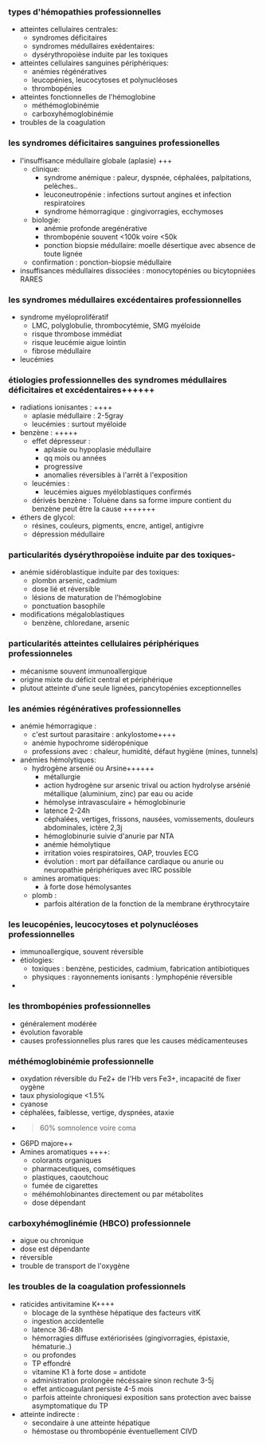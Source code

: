 ### types d'hémopathies professionnelles
- atteintes cellulaires centrales:
	- syndromes déficitaires
	- syndromes médullaires exédentaires:
	- dysérythropoièse induite par les toxiques
- atteintes cellulaires sanguines périphériques:
	- anémies régénératives
	- leucopénies, leucocytoses et polynucléoses
	- thrombopénies
- atteintes fonctionnelles de l'hémoglobine
	- méthémoglobinémie
	- carboxyhémoglobinémie
- troubles de la coagulation

### les syndromes déficitaires sanguines professionelles
- l'insuffisance médullaire globale (aplasie) +++
	- clinique:
		- syndrome anémique : paleur, dyspnée, céphalées, palpitations, pelèches..
		- leuconeutropénie : infections surtout angines et infection respiratoires
		- syndrome hémorragique : gingivorragies, ecchymoses
	- biologie:
		- anémie profonde aregénérative
		- thrombopénie souvent <100k voire <50k
		- ponction biopsie médullaire: moelle désertique avec absence de toute lignée
	- confirmation : ponction-biopsie médullaire
- insuffisances médullaires dissociées : monocytopénies ou bicytopniées RARES

### les syndromes médullaires excédentaires professionnelles
- syndrome myéloprolifératif
	- LMC, polyglobulie, thrombocytémie, SMG myéloide
	- risque thrombose immédiat
	- risque leucémie aigue lointin
	- fibrose médullaire
- leucémies

### étiologies professionnelles des syndromes médullaires déficitaires et excédentaires++++++
- radiations ionisantes : ++++
	- aplasie médullaire : 2-5gray
	- leucémies : surtout myéloide
- benzène : +++++
	- effet dépresseur :
		- aplasie ou hypoplasie médullaire
		- qq mois ou années
		- progressive
		- anomalies réversibles à l'arrêt à l'exposition
	- leucémies :
		- leucémies aigues myéloblastiques confirmés
	- dérivés benzène : Toluène dans sa forme impure contient du benzène peut être la cause +++++++
- éthers de glycol:
	- résines, couleurs, pigments, encre, antigel, antigivre
	- dépression médullaire

### particularités dysérythropoièse induite par des toxiques-
- anémie sidéroblastique induite par des toxiques:
	- plombn arsenic, cadmium
	- dose lié et réversible
	- lésions de maturation de l'hémoglobine
	- ponctuation basophile
- modifications mégaloblastiques
	- benzène, chloredane, arsenic

### particularités atteintes cellulaires périphériques professionneles
- mécanisme souvent immunoallergique
- origine mixte du déficit central et périphérique
- plutout atteinte d'une seule lignées, pancytopénies exceptionnelles

### les anémies régénératives professionnelles
- anémie hémorragique :
	- c'est surtout parasitaire : ankylostome++++
	- anémie hypochrome sidéropénique
	- professions avec : chaleur, humidité, défaut hygiène (mines, tunnels)
- anémies hémolytiques:
	- hydrogène arsenié ou Arsine++++++
		- métallurgie
		- action hydrogène sur arsenic trival ou action hydrolyse arsénié métallique (aluminium, zinc) par eau ou acide
		- hémolyse intravasculaire + hémoglobinurie
		- latence 2-24h
		- céphalées, vertiges, frissons, nausées, vomissements, douleurs abdominales, ictère 2,3j
		- hémoglobinurie suivie d'anurie par NTA
		- anémie hémolytique
		- irritation voies respiratoires, OAP, trouvles ECG
		- évolution : mort par défaillance cardiaque ou anurie ou neuropathie périphériques avec IRC possible
	- amines aromatiques:
		- à forte dose hémolysantes
	- plomb :
		- parfois altération de la fonction de la membrane érythrocytaire

### les leucopénies, leucocytoses et polynucléoses professionnelles
- immunoallergique, souvent réversible
- étiologies:
	- toxiques : benzène, pesticides, cadmium, fabrication antibiotiques
	- physiques : rayonnements ionisants : lymphopénie réversible
-
### les thrombopénies professionnelles
- généralement modérée
- évolution favorable
- causes professionnelles plus rares que les causes médicamenteuses

### méthémoglobinémie professionnelle
- oxydation réversible du Fe2+ de l'Hb vers Fe3+, incapacité de fixer oygène
- taux physiologique <1.5%
- cyanose
- céphalées, faiblesse, vertige, dyspnées, ataxie
- >60% somnolence voire coma
- G6PD majore++
- Amines aromatiques ++++:
	- colorants organiques
	- pharmaceutiques, comsétiques
	- plastiques, caoutchouc
	- fumée de cigarettes
	- méhémohlobinantes directement ou par métabolites
	- dose dépendant

### carboxyhémoglinémie (HBCO) professionnele
- aigue ou chronique
- dose est dépendante
- réversible
- trouble de transport de l'oxygène

### les troubles de la coagulation professionnels
- raticides antivitamine K++++
	- blocage de la synthèse hépatique des facteurs vitK
	- ingestion accidentelle
	- latence 36-48h
	- hémorragies diffuse extériorisées (gingivorragies, épistaxie, hématurie..)
	- ou profondes
	- TP effondré
	- vitamine K1  à forte dose = antidote
	- administration prolongée nécéssaire sinon rechute 3-5j
	- effet anticoagulant persiste 4-5 mois
	- parfois atteinte chroniquesi exposition sans protection avec baisse asymptomatique du TP
- atteinte indirecte :
	- secondaire à une atteinte hépatique
	- hémostase ou thrombopénie éventuellement CIVD